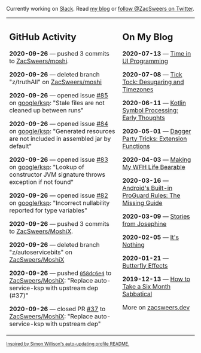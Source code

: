 Currently working on [Slack](https://slack.com/). Read [my blog](https://zacsweers.dev/) or [follow @ZacSweers on Twitter](https://twitter.com/ZacSweers).

<table><tr><td valign="top" width="60%">

## GitHub Activity
<!-- githubActivity starts -->
**2020-09-26** — pushed 3 commits to [ZacSweers/moshi](https://api.github.com/repos/ZacSweers/moshi).

**2020-09-26** — deleted branch "z/truthAll" on [ZacSweers/moshi](https://api.github.com/repos/ZacSweers/moshi)

**2020-09-26** — opened issue [#85](https://api.github.com/repos/google/ksp/issues/85) on [google/ksp](https://api.github.com/repos/google/ksp): "Stale files are not cleaned up between runs"

**2020-09-26** — opened issue [#84](https://api.github.com/repos/google/ksp/issues/84) on [google/ksp](https://api.github.com/repos/google/ksp): "Generated resources are not included in assembled jar by default"

**2020-09-26** — opened issue [#83](https://api.github.com/repos/google/ksp/issues/83) on [google/ksp](https://api.github.com/repos/google/ksp): "Lookup of constructor JVM signature throws exception if not found"

**2020-09-26** — opened issue [#82](https://api.github.com/repos/google/ksp/issues/82) on [google/ksp](https://api.github.com/repos/google/ksp): "Incorrect nullability reported for type variables"

**2020-09-26** — pushed 3 commits to [ZacSweers/MoshiX](https://api.github.com/repos/ZacSweers/MoshiX).

**2020-09-26** — deleted branch "z/autoservicebits" on [ZacSweers/MoshiX](https://api.github.com/repos/ZacSweers/MoshiX)

**2020-09-26** — pushed [`058dc6e4`](https://github.com/ZacSweers/MoshiX/commit/058dc6e4ea81100fda541288480d658627990fb0) to [ZacSweers/MoshiX](https://api.github.com/repos/ZacSweers/MoshiX): "Replace auto-service-ksp with upstream dep (#37)"

**2020-09-26** — closed PR [#37](https://api.github.com/repos/ZacSweers/MoshiX/pulls/37) to [ZacSweers/MoshiX](https://api.github.com/repos/ZacSweers/MoshiX): "Replace auto-service-ksp with upstream dep"
<!-- githubActivity ends -->
</td><td valign="top" width="40%">

## On My Blog
<!-- blog starts -->
**2020-07-13** — [Time in UI Programming](https://www.zacsweers.dev/time-in-ui/)

**2020-07-08** — [Tick Tock: Desugaring and Timezones](https://www.zacsweers.dev/ticktock-desugaring-timezones/)

**2020-06-11** — [Kotlin Symbol Processing: Early Thoughts](https://www.zacsweers.dev/kotlin-symbol-processor-early-thoughts/)

**2020-05-01** — [Dagger Party Tricks: Extension Functions](https://www.zacsweers.dev/dagger-party-tricks-extension-functions/)

**2020-04-03** — [Making My WFH Life Bearable](https://www.zacsweers.dev/making-wfh-life-bearable/)

**2020-03-16** — [Android's Built-in ProGuard Rules: The Missing Guide](https://www.zacsweers.dev/android-proguard-rules/)

**2020-03-09** — [Stories from Josephine](https://www.zacsweers.dev/stories-from-josephine/)

**2020-02-05** — [It's Nothing](https://www.zacsweers.dev/its-nothing/)

**2020-01-21** — [Butterfly Effects](https://www.zacsweers.dev/butterfly-effects/)

**2019-12-13** — [How to Take a Six Month Sabbatical](https://www.zacsweers.dev/how-to-take-a-six-month-sabbatical/)
<!-- blog ends -->
More on [zacsweers.dev](https://zacsweers.dev/)
</td></tr></table>

<sub><a href="https://simonwillison.net/2020/Jul/10/self-updating-profile-readme/">Inspired by Simon Willison's auto-updating profile README.</a></sub>